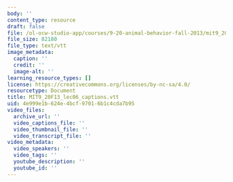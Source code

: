```yaml
---
body: ''
content_type: resource
draft: false
file: /ol-ocw-studio-app/courses/9-20-animal-behavior-fall-2013/mit9_20f13_lec06_captions.vtt
file_size: 82180
file_type: text/vtt
image_metadata:
  caption: ''
  credit: ''
  image-alt: ''
learning_resource_types: []
license: https://creativecommons.org/licenses/by-nc-sa/4.0/
resourcetype: Document
title: MIT9_20F13_lec06_captions.vtt
uid: 4e999e1b-624e-4bcf-9701-6b1c4cda7b95
video_files:
  archive_url: ''
  video_captions_file: ''
  video_thumbnail_file: ''
  video_transcript_file: ''
video_metadata:
  video_speakers: ''
  video_tags: ''
  youtube_description: ''
  youtube_id: ''
---
```


